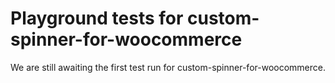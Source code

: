 # Playground tests for custom-spinner-for-woocommerce
We are still awaiting the first test run for custom-spinner-for-woocommerce.
